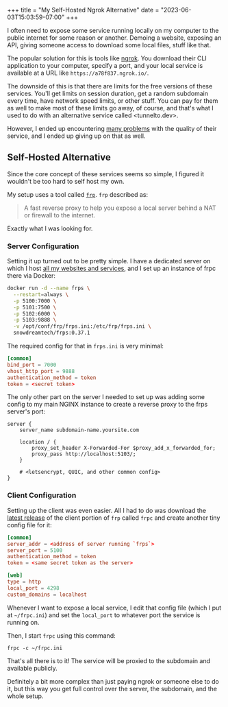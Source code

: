 +++
title = "My Self-Hosted Ngrok Alternative"
date = "2023-06-03T15:03:59-07:00"
+++

I often need to expose some service running locally on my computer to the public internet for some reason or another.  Demoing a website, exposing an API, giving someone access to download some local files, stuff like that.

The popular solution for this is tools like [ngrok](https://ngrok.com).  You download their CLI application to your computer, specify a port, and your local service is available at a URL like `https://a78f837.ngrok.io/`.

The downside of this is that there are limits for the free versions of these services.  You'll get limits on session duration, get a random subdomain every time, have network speed limits, or other stuff.  You can pay for them as well to make most of these limits go away, of course, and that's what I used to do with an alternative service called <tunnelto.dev>.

However, I ended up encountering [many problems](https://cprimozic.net/notes/posts/tunnelto-woes/) with the quality of their service, and I ended up giving up on that as well.

## Self-Hosted Alternative

Since the core concept of these services seems so simple, I figured it wouldn't be too hard to self host my own.

My setup uses a tool called [`frp`](https://github.com/fatedier/frp).  `frp` described as:

> A fast reverse proxy to help you expose a local server behind a NAT or firewall to the internet.

Exactly what I was looking for.

### Server Configuration

Setting it up turned out to be pretty simple.  I have a dedicated server on which I host [all my websites and services](https://cprimozic.net/blog/my-selfhosted-websites-architecture/), and I set up an instance of frpc there via Docker:

```sh
docker run -d --name frps \
  --restart=always \
  -p 5100:7000 \
  -p 5101:7500 \
  -p 5102:6000 \
  -p 5103:9888 \
  -v /opt/conf/frp/frps.ini:/etc/frp/frps.ini \
  snowdreamtech/frps:0.37.1
```

The required config for that in `frps.ini` is very minimal:

```toml
[common]
bind_port = 7000
vhost_http_port = 9888
authentication_method = token
token = <secret token>
```

The only other part on the server I needed to set up was adding some config to my main NGINX instance to create a reverse proxy to the frps server's port:

```nginx
server {
    server_name subdomain-name.yoursite.com

    location / {
        proxy_set_header X-Forwarded-For $proxy_add_x_forwarded_for;
        proxy_pass http://localhost:5103/;
    }

    # <letsencrypt, QUIC, and other common config>
}
```

### Client Configuration

Setting up the client was even easier.  All I had to do was download the [latest release](https://github.com/fatedier/frp/releases) of the client portion of `frp` called `frpc` and create another tiny config file for it:

```toml
[common]
server_addr = <address of server running `frps`>
server_port = 5100
authentication_method = token
token = <same secret token as the server>

[web]
type = http
local_port = 4298
custom_domains = localhost
```

Whenever I want to expose a local service, I edit that config file (which I put at `~/frpc.ini`) and set the `local_port` to whatever port the service is running on.

Then, I start `frpc` using this command:

```
frpc -c ~/frpc.ini
```

That's all there is to it!  The service will be proxied to the subdomain and available publicly.

Definitely a bit more complex than just paying ngrok or someone else to do it, but this way you get full control over the server, the subdomain, and the whole setup.
